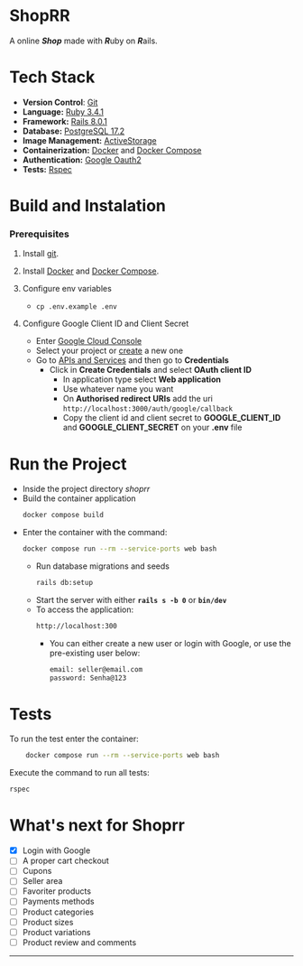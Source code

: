 # ShopRR

A online ***Shop*** made with ***R***uby on ***R***ails.

# Tech Stack
- **Version Control**: [Git](https://git-scm.com/)
- **Language:** [Ruby 3.4.1](https://www.ruby-lang.org/en/downloads/)
- **Framework:** [Rails 8.0.1](https://rubyonrails.org/)
- **Database:** [PostgreSQL 17.2](https://www.postgresql.org/download/)
- **Image Management:** [ActiveStorage](https://guides.rubyonrails.org/active_storage_overview.html)
- **Containerization:** [Docker](https://www.docker.com/get-started/) and [Docker Compose](https://docs.docker.com/compose/)
- **Authentication:** [Google Oauth2](https://developers.google.com/identity/openid-connect/openid-connect)
- **Tests:** [Rspec](https://rspec.info/)

# Build and Instalation

### Prerequisites
1. Install [git](https://git-scm.com/downloads).
2. Install [Docker](https://docs.docker.com/get-started/get-docker/) and [Docker Compose](https://docs.docker.com/compose/install/).
3. Configure env variables

    - ```
      cp .env.example .env
      ```
4. Configure Google Client ID and Client Secret

    - Enter [Google Cloud Console](https://console.cloud.google.com)
    - Select your project or [create](https://developers.google.com/workspace/guides/create-project) a new one
    - Go to [APIs and Services](https://console.cloud.google.com/apis) and then go to **Credentials**
        - Click in **Create Credentials** and select **OAuth client ID**
            - In application type select **Web application**
            - Use whatever name you want
            - On **Authorised redirect URIs** add the uri `http://localhost:3000/auth/google/callback`
            - Copy the client id and client secret to **GOOGLE_CLIENT_ID** and **GOOGLE_CLIENT_SECRET** on your **.env** file

# Run the Project
- Inside the project directory *shoprr*
- Build the container application
    ```bash
    docker compose build
    ```
- Enter the container with the command:
    ```bash
    docker compose run --rm --service-ports web bash
    ```
    - Run database migrations and seeds
        ```bash
        rails db:setup
        ```
    - Start the server with either **`rails s -b 0`** or **`bin/dev`**
    - To access the application:
        ```bash
        http://localhost:300
        ```
        - You can either create a new user or login with Google, or use the pre-existing user below:
            ```bash
            email: seller@email.com
            password: Senha@123
            ```

# Tests
To run the test enter the container:
```bash
    docker compose run --rm --service-ports web bash
```

Execute the command to run all tests:
```bash
rspec
```

# What's next for Shoprr
- [x] Login with Google
- [ ] A proper cart checkout
- [ ] Cupons
- [ ] Seller area
- [ ] Favoriter products
- [ ] Payments methods
- [ ] Product categories
- [ ] Product sizes
- [ ] Product variations
- [ ] Product review and comments

---
